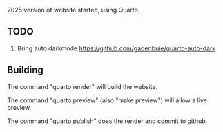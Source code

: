 2025 version of website started, using Quarto.


## TODO

1. Bring auto darkmode https://github.com/gadenbuie/quarto-auto-dark



## Building

The command "quarto render" will build the website.

The command "quarto preview" (also "make preview") will allow a live
preview.

The command "quarto publish" does the render and commit to github.
